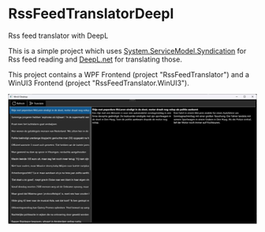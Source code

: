 # RssFeedTranslatorDeepl
Rss feed translator with DeepL

This is a simple project which uses [System.ServiceModel.Syndication](https://www.nuget.org/packages/System.ServiceModel.Syndication/8.0.0?_src=template) for Rss feed reading and [DeepL.net](https://www.nuget.org/packages/DeepL.net/1.8.0?_src=template) for translating those.

This project contains a WPF Frontend (project "RssFeedTranslator") and a WinUI3 Frontend (project "RssFeedTranslator.WinUI3").

![screenshot](docs/screenshot.jpg)